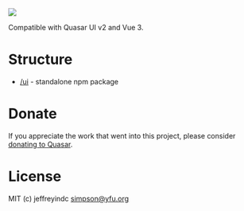 <img src="https://img.shields.io/npm/v/quasar-ui-paste-plain-text.svg?label=quasar-ui-paste-plain-text">


Compatible with Quasar UI v2 and Vue 3.

# Structure
* [/ui](ui) - standalone npm package


# Donate
If you appreciate the work that went into this project, please consider [donating to Quasar](https://donate.quasar.dev).

# License
MIT (c) jeffreyindc <simpson@yfu.org>
